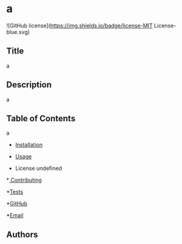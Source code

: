 # a
  ![GitHub license](https://img.shields.io/badge/license-MIT License-blue.svg)

  ## Title
  a

  ## Description
  a

  ## Table of Contents
  a

  * [Installation](#installation)


  * [Usage](#usage)


  * License
  undefined

  *[ Contributing](#contributing)
  

  *[Tests](#tests)
 

  *[GitHub](http://github.com/dianapulatova)
  
  
  *[Email](dianapulatovaa@gmail.com)


  ## Authors
 

